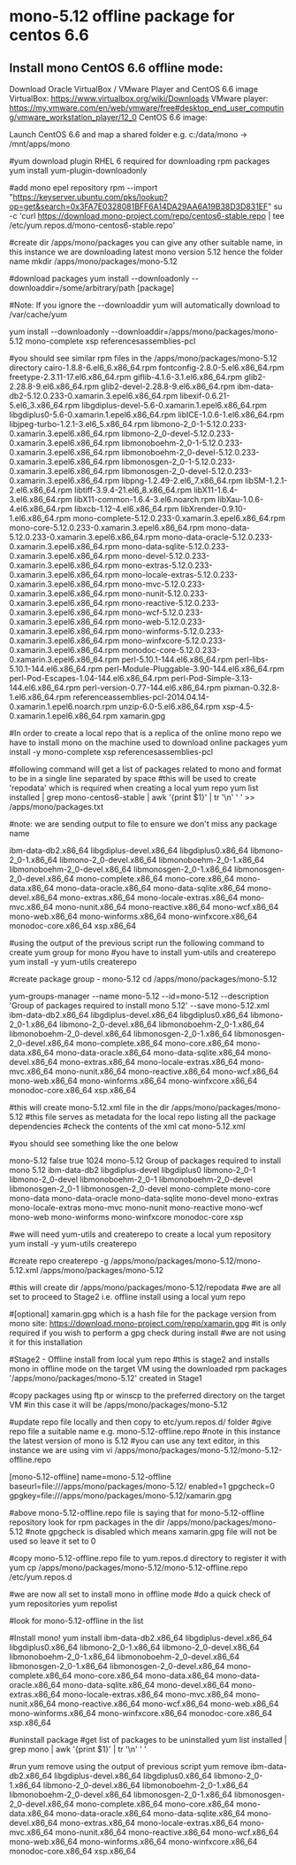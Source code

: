 # mono-5.12 offline package for centos 6.6

Install mono CentOS 6.6 offline mode:
--------------------------------------
Download Oracle VirtualBox / VMware Player and CentOS 6.6 image
VirtualBox: https://www.virtualbox.org/wiki/Downloads
VMware player: https://my.vmware.com/en/web/vmware/free#desktop_end_user_computing/vmware_workstation_player/12_0
CentOS 6.6 image: 

Launch CentOS 6.6 and map a shared folder e.g. c:/data/mono -> /mnt/apps/mono

#yum download plugin RHEL 6 required for downloading rpm packages
yum install yum-plugin-downloadonly

#add mono epel repository
rpm --import "https://keyserver.ubuntu.com/pks/lookup?op=get&search=0x3FA7E0328081BFF6A14DA29AA6A19B38D3D831EF"
su -c 'curl https://download.mono-project.com/repo/centos6-stable.repo | tee /etc/yum.repos.d/mono-centos6-stable.repo'

#create dir /apps/mono/packages you can give any other suitable name, in this instance we are downloading latest mono version 5.12 hence the folder name
mkdir /apps/mono/packages/mono-5.12

#download packages
yum install --downloadonly --downloaddir=/some/arbitrary/path [package]

#Note: If you ignore the --downloaddir yum will automatically download to /var/cache/yum

yum install --downloadonly --downloaddir=/apps/mono/packages/mono-5.12 mono-complete xsp referencesassemblies-pcl

#you should see similar rpm files in the /apps/mono/packages/mono-5.12 directory
cairo-1.8.8-6.el6_6.x86_64.rpm
fontconfig-2.8.0-5.el6.x86_64.rpm
freetype-2.3.11-17.el6.x86_64.rpm
giflib-4.1.6-3.1.el6.x86_64.rpm
glib2-2.28.8-9.el6.x86_64.rpm
glib2-devel-2.28.8-9.el6.x86_64.rpm
ibm-data-db2-5.12.0.233-0.xamarin.3.epel6.x86_64.rpm
libexif-0.6.21-5.el6_3.x86_64.rpm
libgdiplus-devel-5.6-0.xamarin.1.epel6.x86_64.rpm
libgdiplus0-5.6-0.xamarin.1.epel6.x86_64.rpm
libICE-1.0.6-1.el6.x86_64.rpm
libjpeg-turbo-1.2.1-3.el6_5.x86_64.rpm
libmono-2_0-1-5.12.0.233-0.xamarin.3.epel6.x86_64.rpm
libmono-2_0-devel-5.12.0.233-0.xamarin.3.epel6.x86_64.rpm
libmonoboehm-2_0-1-5.12.0.233-0.xamarin.3.epel6.x86_64.rpm
libmonoboehm-2_0-devel-5.12.0.233-0.xamarin.3.epel6.x86_64.rpm
libmonosgen-2_0-1-5.12.0.233-0.xamarin.3.epel6.x86_64.rpm
libmonosgen-2_0-devel-5.12.0.233-0.xamarin.3.epel6.x86_64.rpm
libpng-1.2.49-2.el6_7.x86_64.rpm
libSM-1.2.1-2.el6.x86_64.rpm
libtiff-3.9.4-21.el6_8.x86_64.rpm
libX11-1.6.4-3.el6.x86_64.rpm
libX11-common-1.6.4-3.el6.noarch.rpm
libXau-1.0.6-4.el6.x86_64.rpm
libxcb-1.12-4.el6.x86_64.rpm
libXrender-0.9.10-1.el6.x86_64.rpm
mono-complete-5.12.0.233-0.xamarin.3.epel6.x86_64.rpm
mono-core-5.12.0.233-0.xamarin.3.epel6.x86_64.rpm
mono-data-5.12.0.233-0.xamarin.3.epel6.x86_64.rpm
mono-data-oracle-5.12.0.233-0.xamarin.3.epel6.x86_64.rpm
mono-data-sqlite-5.12.0.233-0.xamarin.3.epel6.x86_64.rpm
mono-devel-5.12.0.233-0.xamarin.3.epel6.x86_64.rpm
mono-extras-5.12.0.233-0.xamarin.3.epel6.x86_64.rpm
mono-locale-extras-5.12.0.233-0.xamarin.3.epel6.x86_64.rpm
mono-mvc-5.12.0.233-0.xamarin.3.epel6.x86_64.rpm
mono-nunit-5.12.0.233-0.xamarin.3.epel6.x86_64.rpm
mono-reactive-5.12.0.233-0.xamarin.3.epel6.x86_64.rpm
mono-wcf-5.12.0.233-0.xamarin.3.epel6.x86_64.rpm
mono-web-5.12.0.233-0.xamarin.3.epel6.x86_64.rpm
mono-winforms-5.12.0.233-0.xamarin.3.epel6.x86_64.rpm
mono-winfxcore-5.12.0.233-0.xamarin.3.epel6.x86_64.rpm
monodoc-core-5.12.0.233-0.xamarin.3.epel6.x86_64.rpm
perl-5.10.1-144.el6.x86_64.rpm
perl-libs-5.10.1-144.el6.x86_64.rpm
perl-Module-Pluggable-3.90-144.el6.x86_64.rpm
perl-Pod-Escapes-1.04-144.el6.x86_64.rpm
perl-Pod-Simple-3.13-144.el6.x86_64.rpm
perl-version-0.77-144.el6.x86_64.rpm
pixman-0.32.8-1.el6.x86_64.rpm
referenceassemblies-pcl-2014.04.14-0.xamarin.1.epel6.noarch.rpm
unzip-6.0-5.el6.x86_64.rpm
xsp-4.5-0.xamarin.1.epel6.x86_64.rpm
xamarin.gpg

#In order to create a local repo that is a replica of the online mono repo we have to install mono on the machine used to download online packages
yum install -y mono-complete xsp referencesassemblies-pcl

#following command will get a list of packages related to mono and format to be in a single line separated by space
#this will be used to create 'repodata' which is required when creating a local yum repo
yum list installed | grep mono-centos6-stable | awk '{print $1}' | tr '\n' ' ' >> /apps/mono/packages.txt

#note: we are sending output to file to ensure we don't miss any package name 

ibm-data-db2.x86_64 libgdiplus-devel.x86_64 libgdiplus0.x86_64 libmono-2_0-1.x86_64 libmono-2_0-devel.x86_64 libmonoboehm-2_0-1.x86_64 libmonoboehm-2_0-devel.x86_64 libmonosgen-2_0-1.x86_64 libmonosgen-2_0-devel.x86_64 mono-complete.x86_64 mono-core.x86_64 mono-data.x86_64 mono-data-oracle.x86_64 mono-data-sqlite.x86_64 mono-devel.x86_64 mono-extras.x86_64 mono-locale-extras.x86_64 mono-mvc.x86_64 mono-nunit.x86_64 mono-reactive.x86_64 mono-wcf.x86_64 mono-web.x86_64 mono-winforms.x86_64 mono-winfxcore.x86_64 monodoc-core.x86_64 xsp.x86_64 

#using the output of the previous script run the following command to create yum group for mono
#you have to install yum-utils and createrepo 
yum install -y yum-utils createrepo

#create package group - mono-5.12
cd /apps/mono/packages/mono-5.12

yum-groups-manager --name mono-5.12 --id=mono-5.12 --description 'Group of packages required to install mono 5.12' --save mono-5.12.xml ibm-data-db2.x86_64 libgdiplus-devel.x86_64 libgdiplus0.x86_64 libmono-2_0-1.x86_64 libmono-2_0-devel.x86_64 libmonoboehm-2_0-1.x86_64 libmonoboehm-2_0-devel.x86_64 libmonosgen-2_0-1.x86_64 libmonosgen-2_0-devel.x86_64 mono-complete.x86_64 mono-core.x86_64 mono-data.x86_64 mono-data-oracle.x86_64 mono-data-sqlite.x86_64 mono-devel.x86_64 mono-extras.x86_64 mono-locale-extras.x86_64 mono-mvc.x86_64 mono-nunit.x86_64 mono-reactive.x86_64 mono-wcf.x86_64 mono-web.x86_64 mono-winforms.x86_64 mono-winfxcore.x86_64 monodoc-core.x86_64 xsp.x86_64

#this will create mono-5.12.xml file in the dir /apps/mono/packages/mono-5.12
#this file serves as metadata for the local repo listing all the package dependencies
#check the contents of the xml
cat mono-5.12.xml

#you should see something like the one below

<?xml version="1.0" encoding="UTF-8"?>
<!DOCTYPE comps PUBLIC "-//Red Hat, Inc.//DTD Comps info//EN" "comps.dtd">
<comps>

  <group>
   <id>mono-5.12</id>
   <default>false</default>
   <uservisible>true</uservisible>
   <display_order>1024</display_order>
   <name>mono-5.12</name>
   <description>Group of packages required to install mono 5.12</description>
    <packagelist>
      <packagereq type="default">ibm-data-db2</packagereq>
      <packagereq type="default">libgdiplus-devel</packagereq>
      <packagereq type="default">libgdiplus0</packagereq>
      <packagereq type="default">libmono-2_0-1</packagereq>
      <packagereq type="default">libmono-2_0-devel</packagereq>
      <packagereq type="default">libmonoboehm-2_0-1</packagereq>
      <packagereq type="default">libmonoboehm-2_0-devel</packagereq>
      <packagereq type="default">libmonosgen-2_0-1</packagereq>
      <packagereq type="default">libmonosgen-2_0-devel</packagereq>
      <packagereq type="default">mono-complete</packagereq>
      <packagereq type="default">mono-core</packagereq>
      <packagereq type="default">mono-data</packagereq>
      <packagereq type="default">mono-data-oracle</packagereq>
      <packagereq type="default">mono-data-sqlite</packagereq>
      <packagereq type="default">mono-devel</packagereq>
      <packagereq type="default">mono-extras</packagereq>
      <packagereq type="default">mono-locale-extras</packagereq>
      <packagereq type="default">mono-mvc</packagereq>
      <packagereq type="default">mono-nunit</packagereq>
      <packagereq type="default">mono-reactive</packagereq>
      <packagereq type="default">mono-wcf</packagereq>
      <packagereq type="default">mono-web</packagereq>
      <packagereq type="default">mono-winforms</packagereq>
      <packagereq type="default">mono-winfxcore</packagereq>
      <packagereq type="default">monodoc-core</packagereq>
      <packagereq type="default">xsp</packagereq>
    </packagelist>
  </group>
</comps>

#we will need yum-utils and createrepo to create a local yum repository
yum install -y yum-utils createrepo

#create repo
createrepo -g /apps/mono/packages/mono-5.12/mono-5.12.xml /apps/mono/packages/mono-5.12

#this will create dir /apps/mono/packages/mono-5.12/repodata
#we are all set to proceed to Stage2 i.e. offline install using a local yum repo

#[optional] xamarin.gpg which is a hash file for the package version from mono site: https://download.mono-project.com/repo/xamarin.gpg
#it is only required if you wish to perform a gpg check during install 
#we are not using it for this installation


#Stage2 - Offline install from local yum repo
#this is stage2 and installs mono in offline mode on the target VM using the downloaded rpm packages '/apps/mono/packages/mono-5.12' created in Stage1

#copy packages using ftp or winscp to the preferred directory on the target VM
#in this case it will be /apps/mono/packages/mono-5.12

#update repo file locally and then copy to etc/yum.repos.d/ folder
#give repo file a suitable name e.g. mono-5.12-offline.repo 
#note in this instance the latest version of mono is 5.12
#you can use any text editor, in this instance we are using vim
vi /apps/mono/packages/mono-5.12/mono-5.12-offline.repo

[mono-5.12-offline]
name=mono-5.12-offline
baseurl=file:///apps/mono/packages/mono-5.12/
enabled=1
gpgcheck=0
gpgkey=file:///apps/mono/packages/mono-5.12/xamarin.gpg

#above mono-5.12-offline.repo file is saying that for mono-5.12-offline repository look for rpm packages in the dir /apps/mono/packages/mono-5.12
#note gpgcheck is disabled which means xamarin.gpg file will not be used so leave it set to 0


#copy mono-5.12-offline.repo file to yum.repos.d directory to register it with yum
cp /apps/mono/packages/mono-5.12/mono-5.12-offline.repo /etc/yum.repos.d

#we are now all set to install mono in offline mode
#do a quick check of yum repositories
yum repolist

#look for mono-5.12-offline in the list

#Install mono!
yum install ibm-data-db2.x86_64 libgdiplus-devel.x86_64 libgdiplus0.x86_64 libmono-2_0-1.x86_64 libmono-2_0-devel.x86_64 libmonoboehm-2_0-1.x86_64 libmonoboehm-2_0-devel.x86_64 libmonosgen-2_0-1.x86_64 libmonosgen-2_0-devel.x86_64 mono-complete.x86_64 mono-core.x86_64 mono-data.x86_64 mono-data-oracle.x86_64 mono-data-sqlite.x86_64 mono-devel.x86_64 mono-extras.x86_64 mono-locale-extras.x86_64 mono-mvc.x86_64 mono-nunit.x86_64 mono-reactive.x86_64 mono-wcf.x86_64 mono-web.x86_64 mono-winforms.x86_64 mono-winfxcore.x86_64 monodoc-core.x86_64 xsp.x86_64



#uninstall package
#get list of packages to be uninstalled
yum list installed | grep mono | awk '{print $1}' | tr '\n' ' ' 

#run yum remove using the output of previous script
yum remove ibm-data-db2.x86_64 libgdiplus-devel.x86_64 libgdiplus0.x86_64 libmono-2_0-1.x86_64 libmono-2_0-devel.x86_64 libmonoboehm-2_0-1.x86_64 libmonoboehm-2_0-devel.x86_64 libmonosgen-2_0-1.x86_64 libmonosgen-2_0-devel.x86_64 mono-complete.x86_64 mono-core.x86_64 mono-data.x86_64 mono-data-oracle.x86_64 mono-data-sqlite.x86_64 mono-devel.x86_64 mono-extras.x86_64 mono-locale-extras.x86_64 mono-mvc.x86_64 mono-nunit.x86_64 mono-reactive.x86_64 mono-wcf.x86_64 mono-web.x86_64 mono-winforms.x86_64 mono-winfxcore.x86_64 monodoc-core.x86_64 xsp.x86_64
